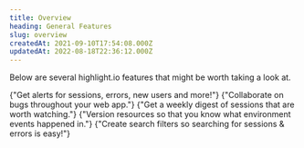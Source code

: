 ```yaml
---
title: Overview
heading: General Features
slug: overview
createdAt: 2021-09-10T17:54:08.000Z
updatedAt: 2022-08-18T22:36:12.000Z
---
```


Below are several highlight.io features that might be worth taking a look at.

<DocsCardGroup>
    <DocsCard title="Alerts."  href="./alerts.md">
        {"Get alerts for sessions, errors, new users and more!"}
    </DocsCard>
    <DocsCard title="Comments."  href="./comments.md">
        {"Collaborate on bugs throughout your web app."}
    </DocsCard>
    <DocsCard title="Digests."  href="./digests.md">
        {"Get a weekly digest of sessions that are worth watching."}
    </DocsCard>
    <DocsCard title="Environments."  href="./environments.md">
        {"Version resources so that you know what environment events happened in."}
    </DocsCard>
    <DocsCard title="Segments."  href="./segments.md">
        {"Create search filters so searching for sessions & errors is easy!"}
    </DocsCard>
</DocsCardGroup>